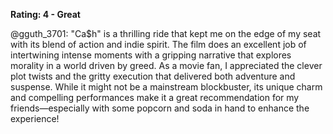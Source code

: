 **Rating: 4 - Great**

@gguth_3701: "Ca$h" is a thrilling ride that kept me on the edge of my seat with its blend of action and indie spirit. The film does an excellent job of intertwining intense moments with a gripping narrative that explores morality in a world driven by greed. As a movie fan, I appreciated the clever plot twists and the gritty execution that delivered both adventure and suspense. While it might not be a mainstream blockbuster, its unique charm and compelling performances make it a great recommendation for my friends—especially with some popcorn and soda in hand to enhance the experience!